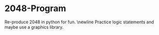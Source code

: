 # 2048-Program
Re-produce 2048 in python for fun.
\newline
Practice logic statements and maybe use a graphics library.
